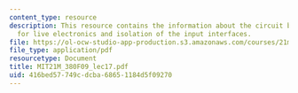 ```yaml
---
content_type: resource
description: This resource contains the information about the circuit bending, motivations
  for live electronics and isolation of the input interfaces.
file: https://ol-ocw-studio-app-production.s3.amazonaws.com/courses/21m-380-music-and-technology-contemporary-history-and-aesthetics-fall-2009/416bed57749cdcba68651184d5f09270_MIT21M_380F09_lec17.pdf
file_type: application/pdf
resourcetype: Document
title: MIT21M_380F09_lec17.pdf
uid: 416bed57-749c-dcba-6865-1184d5f09270
---
```

